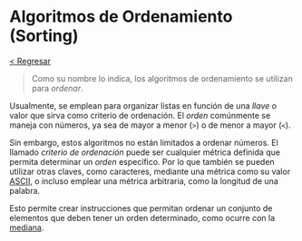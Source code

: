 # Algoritmos de Ordenamiento (Sorting)

[< Regresar](/)

> Como su nombre lo indica, los algoritmos de ordenamiento se utilizan para _ordenar_.

Usualmente, se emplean para organizar listas en función de una _llave_ o valor que sirva como criterio de ordenación. El _orden_ comúnmente se maneja con números, ya sea de mayor a menor (`>`) o de menor a mayor (`<`).

Sin embargo, estos algoritmos no están limitados a ordenar números. El llamado _criterio de ordenación_ puede ser cualquier métrica definida que permita determinar un _orden_ específico. Por lo que también se pueden utilizar otras claves, como caracteres, mediante una métrica como su valor [ASCII](https://www.ascii-code.com/), o incluso emplear una métrica arbitraria, como la longitud de una palabra.

Esto permite crear instrucciones que permitan ordenar un conjunto de elementos que deben tener un orden determinado, como ocurre con la [mediana](/pages/intro).

